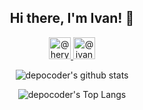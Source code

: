 <h2 
  align="center"
  >Hi there, I'm Ivan! 👋
</h2>
<p 
  align="center">
    <a
      align="center" 
      href="https://t.me/heryfrank" 
      target="_blank">
          <img 
            alt="@heryfrank | Telegram" 
            width="35px" 
            src="https://osx.telegram.org/updates/site/logo.png" />
    </a>
    <a
      align="center" 
      href="https://www.linkedin.com/in/ivan-popov-5ab2291a1/" 
      target="_blank">
          <img 
            alt="@ivan-popov-5ab2291a1 | Linkedin" 
            width="35px" 
            src="https://static-exp1.licdn.com/sc/h/al2o9zrvru7aqj8e1x2rzsrca" />
    </a>
</p>

<p align="center">
  <img 
       alt="depocoder's github stats" 
       src="https://github-readme-stats.vercel.app/api?username=depocoder&show_icons=true&title_color=628FDB&text_color=37B6A7&icon_color=BE91F2&bg_color=0D1117&hide_border=true" />
</p>
<p align="center">
  <img 
       alt="depocoder's Top Langs" 
       src="https://github-readme-stats.vercel.app/api/top-langs/?username=depocoder&show_icons=true&title_color=628FDB&text_color=37B6A7&icon_color=BE91F2&bg_color=0D1117&hide_border=true&layout=compact&langs_count=10" />
</p>
